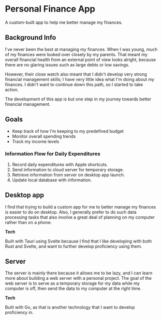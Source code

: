 # Personal Finance App

A custom-built app to help me better manage my finances.

## Background Info

I've never been the best at managing my finances. When I was young, much of my finances were looked over closely by my parents. That meant my overall financial health from an external point of view looks alright, because there are no glaring issues such as large debts or low savings.

However, their close watch also meant that I didn't develop very strong financial management skills; I have very little idea what I'm doing about my finances. I didn't want to continue down this path, so I started to take action.

The development of this app is but one step in my journey towards better financial management.

## Goals

- Keep track of how I'm keeping to my predefined budget
- Monitor overall spending trends
- Track my income levels

### Information Flow for Daily Expenditures

1. Record daily expenditures with Apple shortcuts.
2. Send information to cloud server for temporary storage.
3. Retrieve information from server on desktop app launch.
4. Update local database with information.

## Desktop app

I find that trying to build a custom app for me to better manage my finances is easier to do on desktop. Also, I generally prefer to do such data processing tasks that also involve a great deal of planning on my computer rather than on a phone.

**Tech**

Built with Tauri using Svelte because I find that I like developing with both Rust and Svelte, and want to further develop proficiency using them.

## Server

The server is mainly there because it allows me to be lazy, and I can learn more about building a web server with a personal project. The goal of the web server is to serve as a temporary storage for my data while my computer is off, then send the data to my computer at the right time.

**Tech**

Built with Go, as that is another technology that I want to develop proficiency in.
